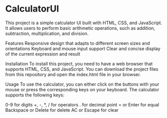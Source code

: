 # CalculatorUI
This project is a simple calculator UI built with HTML, CSS, and JavaScript. It allows users to perform basic arithmetic operations, such as addition, subtraction, multiplication, and division.

Features
Responsive design that adapts to different screen sizes and orientations
Keyboard and mouse input support
Clear and concise display of the current expression and result

Installation
To install this project, you need to have a web browser that supports HTML, CSS, and JavaScript. You can download the project files from this repository and open the index.html file in your browser.

Usage
To use the calculator, you can either click on the buttons with your mouse or press the corresponding keys on your keyboard. The calculator supports the following keys:

0-9 for digits
+, -, *, / for operators
. for decimal point
= or Enter for equal
Backspace or Delete for delete
AC or Escape for clear


